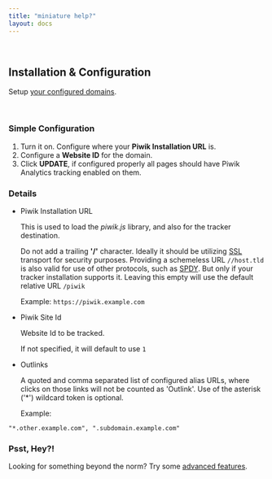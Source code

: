 ```yaml
---
title: "miniature help?"
layout: docs
---
```


<a name="installation">&nbsp;</a>

## Installation & Configuration
Setup [your configured domains](https://www.cloudflare.com/cloudflare-apps).

<a name="configuration">&nbsp;</a>

### Simple Configuration

1. Turn it on. Configure where your **Piwik Installation URL** is. 
2. Configure a **Website ID** for the domain.
3. Click **UPDATE**, if configured properly all pages should have Piwik Analytics tracking enabled on them.



### Details
* Piwik Installation URL

    This is used to load the *piwik.js* library, and also for the tracker destination.

    Do not add a trailing **'/'** character. Ideally it should be utilizing [SSL](https://support.cloudflare.com/forums/21317627-SSL-at-CloudFlare) transport for security purposes. Providing a schemeless URL `//host.tld` is also valid for use of other protocols, such as [SPDY](https://www.cloudflare.com/spdy). But only if your tracker installation supports it. Leaving this empty will use the default relative URL `/piwik`
    
    Example:
`https://piwik.example.com`

* Piwik Site Id

    Website Id to be tracked.

    If not specified, it will default to use `1`

* Outlinks

    A quoted and comma separated list of configured alias URLs, where clicks on those links will not be counted as 'Outlink'.
    Use of the asterisk ('\*') wildcard token is optional.

    Example:

`"*.other.example.com", ".subdomain.example.com"`


### Psst, Hey?!
Looking for something beyond the norm? 
Try some [advanced features](/help/advanced/).
